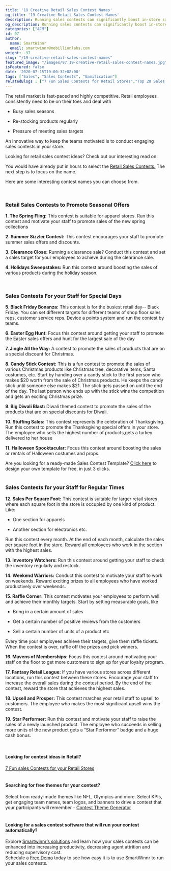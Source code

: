 ```yaml
---
title: '19 Creative Retail Sales Contest Names'
og_title: '19 Creative Retail Sales Contest Names'
description: Running sales contests can significantly boost in-store sales. Looking for some cool, creative, and catchy retail store sales contest names?
og_description: Running sales contests can significantly boost in-store sales. Looking for some cool, creative, and catchy retail store sales contest names?
categories: ["ACM"]
id: 97
author:
  name: SmartWinnr
  email: smartwinnr@mobillionlabs.com
weight: -97
slug: "/19-creative-retail-sales-contest-names"
featured_image: "/images/97.19-creative-retail-sales-contest-names.jpg"
isFeatured: false
date: '2020-07-15T10:00:32+08:00'
tags: ["Sales", "Sales Contests", "Gamification"]
relatedBlogs : ["7 Fun Sales Contests for Retail Stores","Top 20 Sales Contest Names","25 Creative Sales Team Names","How to Launch a Sales Contest","23 Sales incentive ideas to keep your sales team motivated","Sales Contest Communication Template","Creative Employee Recognition Award Names"]
---
```


The retail market is fast-paced and highly competitive. Retail employees consistently need to be on their toes and deal with 

* Busy sales seasons

* Re-stocking products regularly

* Pressure of meeting sales targets

An innovative way to keep the teams motivated is to conduct engaging sales contests in your store.

Looking for retail sales contest ideas? Check out our interesting read on:

<!-- <a href="https://www.smartwinnr.com/post/7-fun-sales-contests-for-retail-stores/" target="_blank" class="">7 Fun Sales Contests for Retail Stores</a>

Once you have finalized the contest, focus on the name.  -->

<div class="ml-margin-bottom10">You would have already put in hours to select the <a href="https://smartwinnr.com/post/7-fun-sales-contests-for-retail-stores/" target="_blank" class="ml_custom_link">Retail Sales Contests.</a> The next step is to focus on the name.</div>

Here are some interesting contest names you can choose from.

<br>

### **Retail Sales Contests to Promote Seasonal Offers**

**1. The Spring Fling:** This contest is suitable for apparel stores. Run this contest and motivate your staff to promote sales of the new spring collections

**2. Summer Sizzler Contest:** This contest encourages your staff to promote summer sales offers and discounts.

**3. Clearance Close:** Running a clearance sale? Conduct this contest and set a sales target for your employees to achieve during the clearance sale. 

**4. Holidays Sweepstakes:** Run this contest around boosting the sales of various products during the holiday season.

<br>

### **Sales Contests For your Staff for Special Days**

**5. Black Friday Bonanza:** This contest is for the busiest retail day-- Black Friday. You can set different targets for different teams of shop floor sales reps, customer service reps. Device a points system and run the contest by teams. 

**6. Easter Egg Hunt:** Focus this contest around getting your staff to promote the Easter sales offers and hunt for the largest sale of the day

**7. Jingle All the Way:** A contest to promote the sales of products that are on a special discount for Christmas.

**8. Candy Stick Contest:** This is a fun contest to promote the sales of various Christmas products like Christmas tree, decorative items, Santa costumes, etc. Start by handing over a candy stick to the first person who makes $20 worth from the sale of Christmas products. He keeps the candy stick until someone else makes $21. The stick gets passed on until the end of the day. The last person who ends up with the stick wins the competition and gets an exciting Christmas prize. 

**9. Big Diwali Blast:** Diwali themed contest to promote the sales of the products that are on special discounts for Diwali.

**10. Stuffing Sales:** This contest represents the celebration of Thanksgiving. Run this contest to promote the Thanksgiving special offers in your store. The employee who sells the highest number of products,gets a turkey delivered to her house

**11. Halloween Spooktacular:** Focus this contest around boosting the sales or rentals of Halloween costumes and props.

<div class="ml_pro_tip ml-margin-top20 ml-margin-bottom20">
  Are you looking for a ready-made <span class="ml_text_bold">Sales Contest Template?</span> <a href="https://tools.smartwinnr.com" target="_blank" class="ml_custom_link">Click here</a> to design your own template for free, in just 3 clicks.
</div>

<br>

### **Sales Contests for your Staff for Regular Times**

**12. Sales Per Square Foot:** This contest is suitable for larger retail stores where each square foot in the store is occupied by one kind of product. Like:

* One section for apparels

* Another section for electronics etc.
 
Run this contest every month. At the end of each month, calculate the sales per square foot in the store. Reward all employees who work in the section with the highest sales.

**13. Inventory Watchers:** Run this contest around getting your staff to check the inventory regularly and restock. 

**14. Weekend Warriors:** Conduct this contest to motivate your staff to work on weekends. Reward exciting prizes to all employees who have worked productively over weekends. 

**15. Raffle Corner:** This contest motivates your employees to perform well and achieve their monthly targets. Start by setting measurable goals, like

* Bring in a certain amount of sales

* Get a certain number of positive reviews from the customers

* Sell a certain number of units of a product etc
	
Every time your employees achieve their targets, give them raffle tickets. When the contest is over, raffle off the prizes and pick winners.

**16. Mavens of Memberships:** Focus this contest around motivating your staff on the floor to get more customers to sign up for your loyalty program.

**17. Fantasy Retail League:** If you have various stores across different locations, run this contest between these stores. Encourage your staff to increase the overall sales during the contest period. By the end of the contest, reward the store that achieves the highest sales.

**18. Upsell and Prosper:** This contest marches your retail staff to upsell to customers. The employee who makes the most significant upsell wins the contest.

**19. Star Performer:** Run this contest and motivate your staff to raise the sales of a newly launched product. The employee who succeeds in selling more units of the new product gets a “Star Performer” badge and a huge cash bonus.

<!-- Once your contest is set, communicate it effectively to your audience. Follow our <a href="https://www.smartwinnr.com/post/sales-contest-communication-template/" target="_blank" class="ml-desc-text">sales contest communication template</a> to announce the contest.

Looking for cool award names? Read our <a href="https://www.smartwinnr.com/post/creative-employee-recognition-award-names/" target="_blank" class="ml-desc-text">creative employee recognition awards.</a> 

Learn how <a href="https://www.smartwinnr.com/product/sales-contest/" target="_blank" class="ml-desc-text">SmartWinnr</a>  can help you to conduct effective and engaging contests. -->

<br>

#### **Looking for contest ideas in Retail?**

<div class="ml-margin-bottom10"><a href="https://smartwinnr.com/post/7-fun-sales-contests-for-retail-stores/" target="_blank" class="ml_custom_link">7 Fun sales Contests for  your Retail Stores</a></div>

<br>

#### **Searching for free themes for your contest?**

<div class="ml-margin-bottom10">Select from ready-made themes like NFL, Olympics and more. Select KPIs, get engaging team names, team logos, and banners to drive a contest that your participants will remember - <a href="https://tools.smartwinnr.com/" target="_blank" class="ml_custom_link">Contest Theme Generator</a></div> 

<br>

#### **Looking for a sales contest software that will run your contest automatically?**

<div class="ml-margin-bottom10">Explore <a href="https://www.smartwinnr.com/product/sales-contest/" target="_blank" class="ml_custom_link">Smartwinnr’s solutions</a> and learn how your sales contests can be enhanced into increasing productivity, decreasing agent attrition and reducing supervisory cost.</div>

<div class="ml-margin-bottom10">Schedule a <a href="https://www.smartwinnr.com/request-demo/" target="_blank" class="ml_custom_link">Free Demo</a> today to see how easy it is to use SmartWinnr to run your sales contests. </div>